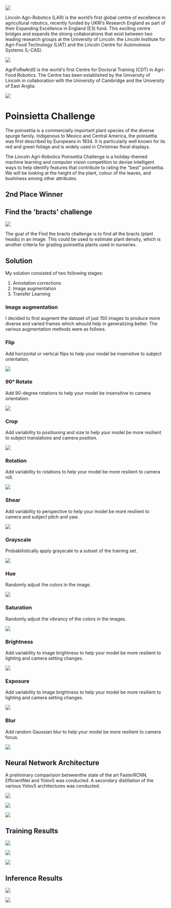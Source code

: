![](documentation_files/Capture.PNG)

Lincoln Agri-Robotics (LAR) is the world’s first global centre of excellence in agricultural robotics, recently funded by UKRI’s Research England as part of their Expanding Excellence in England (E3) fund. This exciting centre bridges and expands the strong collaborations that exist between two leading research groups at the University of Lincoln: the Lincoln Institute for Agri-Food Technology (LIAT) and the Lincoln Centre for Autonomous Systems (L-CAS).

![](documentation_files/1.jpg)

AgriFoRwArdS is the world's first Centre for Doctoral Training (CDT) in Agri-Food Robotics. The Centre has been established by the University of Lincoln in collaboration with the University of Cambridge and the University of East Anglia.

![](documentation_files/AgriForwards.svg)

# Poinsietta Challenge
The poinsettia is a commercially important plant species of the diverse spurge family. Indigenous to Mexico and Central America, the poinsettia was first described by Europeans in 1834. It is particularly well known for its red and green foliage and is widely used in Christmas floral displays.

The Lincoln Agri-Robotics Poinsettia Challenge is a holiday-themed machine learning and computer
vision competition to devise intelligent ways to help identify features that contribute to rating the
"best" poinsettia. We will be looking at the height of the plant, colour of the leaves, and bushiness
among other attributes.

## 2nd Place Winner

## Find the 'bracts' challenge
![](documentation_files/poinsettia_test1.jpg)

The goal of the Find the bracts challenge is to find all the bracts (plant heads) in an image. This
could be used to estimate plant density, which is another criteria for grading poinsettia plants used
in nurseries.

## Solution

My solution consisted of two following stages:
1. Annotation corrections
2. Image augmentation
3. Transfer Learning

### Image augmentation

I decided to first augment the dataset of just 150 images to produce more diverse and varied frames which whould help in generalizing better. 
The various augmentation methods were as follows.

### Flip

Add horizontal or vertical flips to help your model be insensitive to subject orientation.

![](documentation_files/1.PNG)

### 90° Rotate
Add 90-degree rotations to help your model be insensitive to camera orientation.

![](documentation_files/2.PNG)

### Crop
Add variability to positioning and size to help your model be more resilient to subject translations and camera position.

![](documentation_files/3.PNG)

### Rotation
Add variability to rotations to help your model be more resilient to camera roll.

![](documentation_files/4.PNG)

### Shear
Add variability to perspective to help your model be more resilient to camera and subject pitch and yaw.

![](documentation_files/5.PNG)

### Grayscale
Probabilistically apply grayscale to a subset of the training set.

![](documentation_files/6.PNG)

### Hue
Randomly adjust the colors in the image.

![](documentation_files/7.PNG)

### Saturation
Randomly adjust the vibrancy of the colors in the images.

![](documentation_files/8.PNG)

### Brightness
Add variability to image brightness to help your model be more resilient to lighting and camera setting changes.

![](documentation_files/9.PNG)

### Exposure
Add variability to image brightness to help your model be more resilient to lighting and camera setting changes.

![](documentation_files/10.PNG)

### Blur
Add random Gaussian blur to help your model be more resilient to camera focus.

![](documentation_files/11.PNG)

## Neural Network Architecture
A preliminary comparision betweenthe state of the art FasterRCNN, EfficientNet and Yolov5
was conducted. A secondary distillation of the various Yolov5 architectures was conducted.

![](documentation_files/ffd.png)

![](documentation_files/yolov5.png)

![](documentation_files/yolo.png)

## Training Results
![](documentation_files/precision_recall_curve.png)

![](documentation_files/pr.png)

![](documentation_files/cf.PNG)

## Inference Results
![](documentation_files/test_batch1_pred.jpg)

![](documentation_files/unnamed.png)